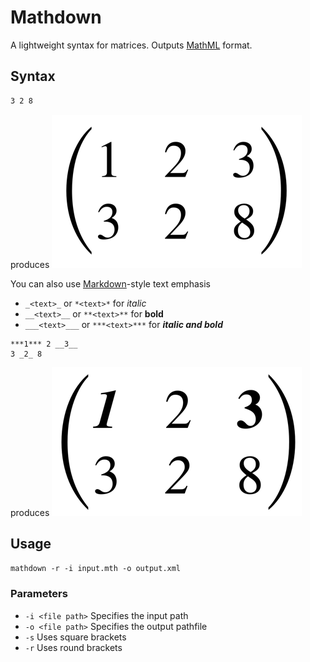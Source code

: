 # Mathdown
A lightweight syntax for matrices.
Outputs [MathML](https://en.wikipedia.org/wiki/MathML) format.

## Syntax
```1 2 3
3 2 8
```
produces
![](images/mat1.png)

You can also use [Markdown](https://en.wikipedia.org/wiki/Markdown)-style text emphasis
- `_<text>_` or `*<text>*` for _italic_
- `__<text>__` or `**<text>**` for __bold__
- `___<text>___` or `***<text>***` for ___italic and bold___

```
***1*** 2 __3__
3 _2_ 8
```
produces
![](images/mat2.png)

## Usage
`mathdown -r -i input.mth -o output.xml`

### Parameters
- `-i <file path>` Specifies the input path
- `-o <file path>` Specifies the output pathfile
- `-s` Uses square brackets
- `-r` Uses round brackets
